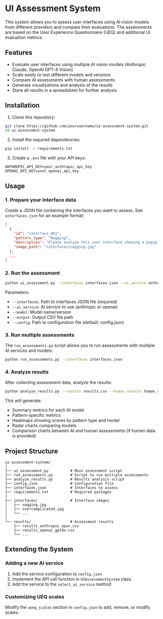# UI Assessment System

This system allows you to assess user interfaces using AI vision models from different providers and compare their evaluations. The assessments are based on the User Experience Questionnaire (UEQ) and additional UI evaluation metrics.

## Features

- Evaluate user interfaces using multiple AI vision models (Anthropic Claude, OpenAI GPT-4 Vision)
- Scale easily to test different models and versions
- Compare AI assessments with human assessments
- Generate visualizations and analysis of the results
- Store all results in a spreadsheet for further analysis

## Installation

1. Clone this repository:
```bash
git clone https://github.com/yourusername/ui-assessment-system.git
cd ui-assessment-system
```

2. Install the required dependencies:
```bash
pip install -r requirements.txt
```

3. Create a `.env` file with your API keys:
```
ANTHROPIC_API_KEY=your_anthropic_api_key
OPENAI_API_KEY=your_openai_api_key
```

## Usage

### 1. Prepare your interface data

Create a JSON file containing the interfaces you want to assess. See `interfaces.json` for an example format:

```json
[
  {
    "id": "interface_001",
    "pattern_type": "Nagging",
    "description": "Please analyze this user interface showing a popup that repeatedly appears...",
    "image_path": "interfaces/nagging.jpg"
  },
  ...
]
```

### 2. Run the assessment

```bash
python ui_assessment.py --interfaces interfaces.json --ai_service anthropic --model claude-3-opus-20240229 --output results_anthropic_opus.csv
```

Parameters:
- `--interfaces`: Path to interfaces JSON file (required)
- `--ai_service`: AI service to use (anthropic or openai)
- `--model`: Model name/version  
- `--output`: Output CSV file path
- `--config`: Path to configuration file (default: config.json)

### 3. Run multiple assessments

The `run_assessments.py` script allows you to run assessments with multiple AI services and models:

```bash
python run_assessments.py --interfaces interfaces.json
```

### 4. Analyze results

After collecting assessment data, analyze the results:

```bash
python analyze_results.py --results results.csv --human_results human_results.csv --output_dir analysis_output
```

This will generate:
- Summary metrics for each AI model
- Pattern-specific metrics
- Heatmaps showing scores by pattern type and model
- Radar charts comparing models
- Comparison charts between AI and human assessments (if human data is provided)

## Project Structure

```
ui-assessment-system/
│
├── ui_assessment.py          # Main assessment script
├── run_assessments.py        # Script to run multiple assessments
├── analyze_results.py        # Results analysis script
├── config.json               # Configuration file
├── interfaces.json           # Interfaces to assess
├── requirements.txt          # Required packages
│
├── interfaces/               # Interface images
│   ├── nagging.jpg
│   ├── overcomplicated.jpg
│   └── ...
│
└── results/                  # Assessment results
    ├── results_anthropic_opus.csv
    ├── results_openai_gpt4v.csv
    └── ...
```

## Extending the System

### Adding a new AI service

1. Add the service configuration to `config.json`
2. Implement the API call function in `UIAssessmentSystem` class
3. Add the service to the `select_ai_service` method

### Customizing UEQ scales

Modify the `ueeq_scales` section in `config.json` to add, remove, or modify scales.